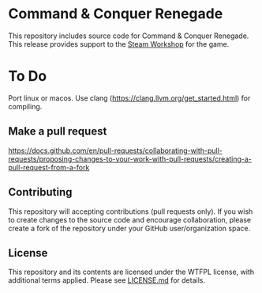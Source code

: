 
# Command & Conquer Renegade

This repository includes source code for Command & Conquer Renegade. This release provides support to the [Steam Workshop](https://steamcommunity.com/workshop/browse/?appid=2229890) for the game.

##
# To Do
Port linux or macos.
Use clang (https://clang.llvm.org/get_started.html) for compiling.

## Make a pull request

https://docs.github.com/en/pull-requests/collaborating-with-pull-requests/proposing-changes-to-your-work-with-pull-requests/creating-a-pull-request-from-a-fork


## Contributing

This repository will accepting contributions (pull requests only). If you wish to create changes to the source code and encourage collaboration, please create a fork of the repository under your GitHub user/organization space.


## License

This repository and its contents are licensed under the WTFPL license, with additional terms applied. Please see [LICENSE.md](LICENSE.md) for details.
